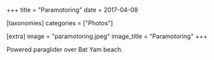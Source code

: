+++
title = "Paramotoring"
date = 2017-04-08

[taxonomies]
categories = ["Photos"]

[extra]
image = "paramotoring.jpeg"
image_title = "Paramotoring"
+++

Powered paraglider over Bat Yam beach.

